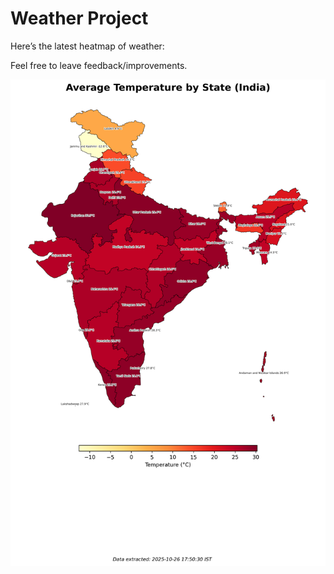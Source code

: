 # Weather Project

Here’s the latest heatmap of weather:

Feel free to leave feedback/improvements.

![India Heatmap](docs/assets/india_heatmap.png?v=FE1210)
